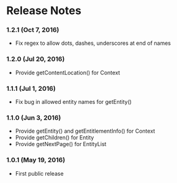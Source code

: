 <!--
#
# Licensed to the Apache Software Foundation (ASF) under one
# or more contributor license agreements.  See the NOTICE file
# distributed with this work for additional information
# regarding copyright ownership.  The ASF licenses this file
# to you under the Apache License, Version 2.0 (the
# "License"); you may not use this file except in compliance
# with the License.  You may obtain a copy of the License at
# 
# http://www.apache.org/licenses/LICENSE-2.0
# 
# Unless required by applicable law or agreed to in writing,
# software distributed under the License is distributed on an
# "AS IS" BASIS, WITHOUT WARRANTIES OR CONDITIONS OF ANY
#  KIND, either express or implied.  See the License for the
# specific language governing permissions and limitations
# under the License.
#
-->
# Release Notes

### 1.2.1 (Oct 7, 2016)
* Fix regex to allow dots, dashes, underscores at end of names

### 1.2.0 (Jul 20, 2016)
* Provide getContentLocation() for Context

### 1.1.1 (Jul 1, 2016)
* Fix bug in allowed entity names for getEntity()

### 1.1.0 (Jun 3, 2016)
* Provide getEntity() and getEntitlementInfo() for Context
* Provide getChildren() for Entity
* Provide getNextPage() for EntityList

### 1.0.1 (May 19, 2016)
* First public release
